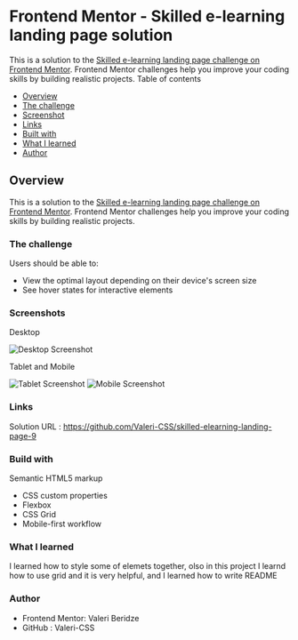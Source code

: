 # Frontend Mentor - Skilled e-learning landing page solution
This is a solution to the [Skilled e-learning landing page challenge on Frontend Mentor](https://www.frontendmentor.io/challenges/skilled-elearning-landing-page-S1ObDrZ8q). Frontend Mentor challenges help you improve your coding skills by building realistic projects.
Table of contents

- [Overview](#overview)
- [The challenge](#the-challenge)
- [Screenshot](#screenshot)
- [Links](#links)
- [Built with](#built-with)
- [What I learned](#what-i-learned)
- [Author](#author)


## Overview
This is a solution to the [Skilled e-learning landing page challenge on Frontend Mentor](https://www.frontendmentor.io/challenges/skilled-elearning-landing-page-S1ObDrZ8q). Frontend Mentor challenges help you improve your coding skills by building realistic projects.

### The challenge

Users should be able to:

- View the optimal layout depending on their device's screen size
- See hover states for interactive elements


### Screenshots


Desktop  

![Desktop Screenshot](https://user-images.githubusercontent.com/116646278/234180193-bc660551-4f85-462c-a75f-dd23d643eb38.PNG)


Tablet and Mobile

![Tablet Screenshot](https://user-images.githubusercontent.com/116646278/234180505-b9270766-58e8-40d2-a932-2a699a6aa3ba.PNG)
![Mobile Screenshot](https://user-images.githubusercontent.com/116646278/234181679-97010d7d-ef19-4895-91d7-202c7cb90341.PNG)

### Links

Solution URL : https://github.com/Valeri-CSS/skilled-elearning-landing-page-9


### Build with

Semantic HTML5 markup
- CSS custom properties
- Flexbox
- CSS Grid
- Mobile-first workflow

### What I learned

I learned how to style some of elemets together, olso in this project I learnd how to use grid and it is very helpful, and I learned how to write README

### Author

- Frontend Mentor: Valeri Beridze 
- GitHub : Valeri-CSS





